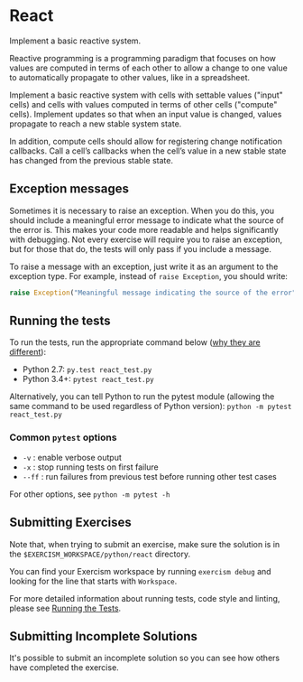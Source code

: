 # React

Implement a basic reactive system.

Reactive programming is a programming paradigm that focuses on how values
are computed in terms of each other to allow a change to one value to
automatically propagate to other values, like in a spreadsheet.

Implement a basic reactive system with cells with settable values ("input"
cells) and cells with values computed in terms of other cells ("compute"
cells). Implement updates so that when an input value is changed, values
propagate to reach a new stable system state.

In addition, compute cells should allow for registering change notification
callbacks.  Call a cell’s callbacks when the cell’s value in a new stable
state has changed from the previous stable state.

## Exception messages

Sometimes it is necessary to raise an exception. When you do this, you should include a meaningful error message to
indicate what the source of the error is. This makes your code more readable and helps significantly with debugging. Not
every exercise will require you to raise an exception, but for those that do, the tests will only pass if you include
a message.

To raise a message with an exception, just write it as an argument to the exception type. For example, instead of
`raise Exception`, you should write:

```python
raise Exception("Meaningful message indicating the source of the error")
```

## Running the tests

To run the tests, run the appropriate command below ([why they are different](https://github.com/pytest-dev/pytest/issues/1629#issue-161422224)):

- Python 2.7: `py.test react_test.py`
- Python 3.4+: `pytest react_test.py`

Alternatively, you can tell Python to run the pytest module (allowing the same command to be used regardless of Python version):
`python -m pytest react_test.py`

### Common `pytest` options

- `-v` : enable verbose output
- `-x` : stop running tests on first failure
- `--ff` : run failures from previous test before running other test cases

For other options, see `python -m pytest -h`

## Submitting Exercises

Note that, when trying to submit an exercise, make sure the solution is in the `$EXERCISM_WORKSPACE/python/react` directory.

You can find your Exercism workspace by running `exercism debug` and looking for the line that starts with `Workspace`.

For more detailed information about running tests, code style and linting,
please see [Running the Tests](http://exercism.io/tracks/python/tests).

## Submitting Incomplete Solutions

It's possible to submit an incomplete solution so you can see how others have completed the exercise.
